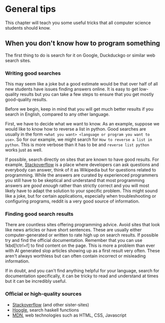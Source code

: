 # General tips

This chapter will teach you some useful tricks that all computer science
students should know.

## When you don't know how to program something

The first thing to do is search for it on Google, Duckduckgo or similar web
search sites.

### Writing good searches

This may seem like a joke but a good estimate would be that over half of all new
students have issues finding answers online. It is easy to get low-quality
results but you can take a few steps to ensure that you get mostly good-quality
results.

Before we begin, keep in mind that you will get much better results if you
search in English, compared to any other language.

First, we have to decide what we want to know. As an example, suppose we would
like to know how to reverse a list in python. Good searches are usually in the
form `<what you want> <language or program you want to use>`. So for our
example, we might search for `How to reverse a list in python`. This is more
verbose than it has to be and `reverse list python` works just as well.

If possible, search directly on sites that are known to have good results. For
example, [Stackoverflow](https://stackoverflow.com) is a place where developers
can ask questions and everybody can answer, think of it as Wikipedia but for
questions related to programming. While the answers are curated by experienced
programmers you still have to be skeptical and understand that most programming
answers are _good enough_ rather than strictly correct and you will most likely
have to adapt the solution to your specific problem. This might sound like a
joke, but for certain applications, especially when troubleshooting or
configuring programs, reddit is a very good source of information.

### Finding good search results

There are countless sites offering programming advice. Avoid sites that look
like news articles or have short sentences. These are usually either
computer-generated or written to rate high up on search results. If possible try
and find the official documentation. Remember that you can use !kbd[!ctrl+f] to
find content on the page. This is more a problem than ever with AI generated
slop articles showing up as a first result very often. These aren't always
worthless but can often contain incorrect or misleading information.

If in doubt, and you can't find anything helpful for your language, search for
documentation specifically, it can be tricky to read and understand at times but
it can be incredibly useful.

### Official or high-quality sources

- [Stackoverflow](https://stackoverflow.com) (and other sister-sites)
- [Hoogle](https://hoogle.haskell.org/), search haskell functions
- [MDN](https://developer.mozilla.org/en-US/), web technologies such as HTML,
  CSS, Javascript
